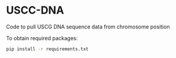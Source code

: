 # USCC-DNA
Code to pull USCG DNA sequence data from chromosome position

To obtain required packages:
```sh
pip install -r requirements.txt
